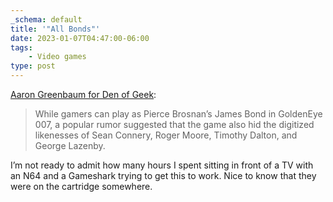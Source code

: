 ```yaml
---
_schema: default
title: '"All Bonds"'
date: 2023-01-07T04:47:00-06:00
tags:
    - Video games
type: post
---
```


[Aaron Greenbaum for Den of Geek](https://www.denofgeek.com/games/was-goldeneye-007s-all-bonds-cheat-really-a-hoax/):

> While gamers can play as Pierce Brosnan’s James Bond in GoldenEye 007, a popular rumor suggested that the game also hid the digitized likenesses of Sean Connery, Roger Moore, Timothy Dalton, and George Lazenby.

I’m not ready to admit how many hours I spent sitting in front of a TV with an N64 and a Gameshark trying to get this to work. Nice to know that they were on the cartridge somewhere.